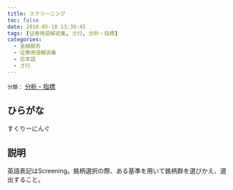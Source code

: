 ```yaml
---
title: スクリーニング
toc: false
date: 2018-05-18 13:39:45
tags: [证券用语解说集, さ行, 分析・指標]
categories:
  - 金融服务
  - 证券用语解说集
  - 日本語
  - さ行
---
```


`分類：` [分析・指標](/tags/分析・指標/)

## ひらがな

すくりーにんぐ

## 説明

英語表記はScreening。銘柄選択の際、ある基準を用いて銘柄群を選びかえ、選出すること。
